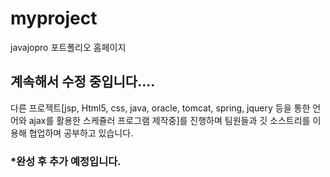 # myproject
javajopro 포트폴리오 홈페이지
</hr>
<h2>계속해서 수정 중입니다....</h2>
다른 프로젝트[jsp, Html5, css, java, oracle, tomcat, spring, jquery 등을 통한 언어와 ajax를 활용한 스케쥴러 프로그램 제작중]를 진행하며 팀원들과 깃 소스트리를 이용해 협업하며 공부하고 있습니다. <h3>*완성 후 추가 예정입니다.</h3>
